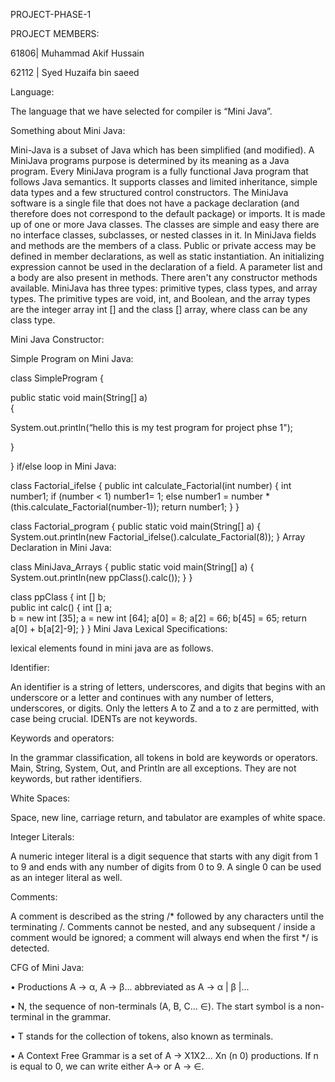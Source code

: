 PROJECT-PHASE-1

PROJECT MEMBERS:

61806| Muhammad Akif Hussain

62112 | Syed Huzaifa bin saeed

Language:

The language that we have selected for compiler is “Mini Java”.

Something about Mini Java:

Mini-Java is a subset of Java which has been simplified (and modified). A MiniJava programs purpose is determined by its meaning as a Java program. Every MiniJava program is a fully functional Java program that follows Java semantics. It supports classes and limited inheritance, simple data types and a few structured control constructors. The MiniJava software is a single file that does not have a package declaration (and therefore does not correspond to the default package) or imports. It is made up of one or more Java classes. The classes are simple and easy there are no interface classes, subclasses, or nested classes in it. In MiniJava fields and methods are the members of a class. Public or private access may be defined in member declarations, as well as static instantiation. An initializing expression cannot be used in the declaration of a field. A parameter list and a body are also present in methods. There aren't any constructor methods available. MiniJava has three types: primitive types, class types, and array types. The primitive types are void, int, and Boolean, and the array types are the integer array int [] and the class [] array, where class can be any class type.

Mini Java Constructor:

Simple Program on Mini Java:

 class SimpleProgram 
  {

   public static void main(String[] a)   
   {
   
   System.out.println(“hello this is my test program for project phse 1");
         
   }  
   
 }
if/else loop in Mini Java:

 class Factorial_ifelse 
 {
    public int calculate_Factorial(int number)
    {
        int number1;
        if (number < 1) number1= 1;
        else number1 = number * (this.calculate_Factorial(number-1));
        return number1;
    }
}

 class Factorial_program
 {
    public static void main(String[] a)
    {
         System.out.println(new Factorial_ifelse().calculate_Factorial(8));
    }
Array Declaration in Mini Java:

 class MiniJava_Arrays 
 {
    public static void main(String[] a)
    {
        System.out.println(new ppClass().calc());
    }
}

class ppClass
{
    int [] b;    
    public int calc()
    {
        int [] a;    
        b = new int [35];
        a = new int [64];
        a[0] = 8;
        a[2] = 66;
        b[45] = 65;
        return a[0] + b[a[2]-9];
    }
}
Mini Java Lexical Specifications:

lexical elements found in mini java are as follows.

Identifier:

An identifier is a string of letters, underscores, and digits that begins with an underscore or a letter and continues with any number of letters, underscores, or digits. Only the letters A to Z and a to z are permitted, with case being crucial. IDENTs are not keywords.

Keywords and operators:

In the grammar classification, all tokens in bold are keywords or operators. Main, String, System, Out, and Println are all exceptions. They are not keywords, but rather identifiers.

White Spaces:

Space, new line, carriage return, and tabulator are examples of white space.

Integer Literals:

A numeric integer literal is a digit sequence that starts with any digit from 1 to 9 and ends with any number of digits from 0 to 9. A single 0 can be used as an integer literal as well.

Comments:

A comment is described as the string /* followed by any characters until the terminating /. Comments cannot be nested, and any subsequent / inside a comment would be ignored; a comment will always end when the first */ is detected.

CFG of Mini Java:

• Productions A → α, A → β... abbreviated as A → α | β |...

• N, the sequence of non-terminals (A, B, C... ∈). The start symbol is a non-terminal in the grammar.

• T stands for the collection of tokens, also known as terminals.

• A Context Free Grammar is a set of A -> X1X2... Xn (n 0) productions. If n is equal to 0, we can write either A-> or A -> ∈.
